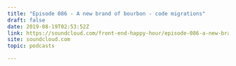 ```yaml
---
title: "Episode 086 - A new brand of bourbon - code migrations"
draft: false
date: 2019-08-19T02:53:52Z
link: https://soundcloud.com/front-end-happy-hour/episode-086-a-new-brand-of-bourbon-code-migrations?utm_medium=RSS&utm_source=hune
site: soundcloud.com
topic: podcasts

---
```

